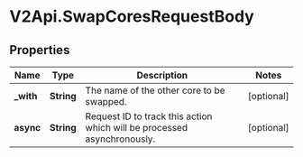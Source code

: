 # V2Api.SwapCoresRequestBody

## Properties

Name | Type | Description | Notes
------------ | ------------- | ------------- | -------------
**_with** | **String** | The name of the other core to be swapped. | [optional] 
**async** | **String** | Request ID to track this action which will be processed asynchronously. | [optional] 



